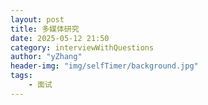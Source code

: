 ```yaml
---
layout: post
title: 多媒体研究
date: 2025-05-12 21:50
category: interviewWithQuestions
author: "yZhang"
header-img: "img/selfTimer/background.jpg"
tags: 
    - 面试
---
```


